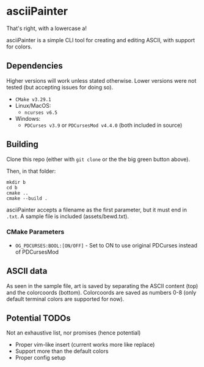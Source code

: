 # asciiPainter
That's right, with a lowercase a!

asciiPainter is a simple CLI tool for creating and editing ASCII, with support for colors.

## Dependencies
Higher versions will work unless stated otherwise. Lower versions were not tested (but accepting issues for doing so).
* `CMake v3.29.1`
* Linux/MacOS:
  * `ncurses v6.5`
* Windows: 
  * `PDCurses v3.9` or `PDCursesMod v4.4.0` (both included in source)

## Building
Clone this repo (either with `git clone` or the the big green button above).

Then, in that folder:

```
mkdir b
cd b
cmake ..
cmake --build .
```

asciiPainter accepts a filename as the first parameter, but it must end in `.txt`. A sample file is included (assets/bewd.txt).

### CMake Parameters

* `OG_PDCURSES:BOOL:[ON/OFF]` - Set to ON to use original PDCurses instead of PDCursesMod

## ASCII data
As seen in the sample file, art is saved by separating the ASCII content (top) and the colorcoords (bottom).
Colorcoords are saved as numbers 0-8 (only default terminal colors are supported for now).

## Potential TODOs
Not an exhaustive list, nor promises (hence potential)
* Proper vim-like insert (current works more like replace)
* Support more than the default colors
* Proper config setup
